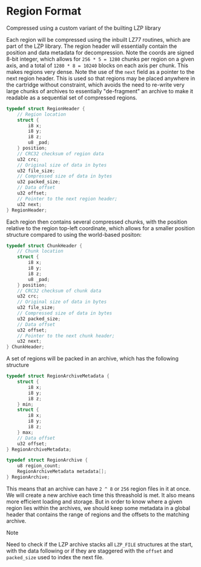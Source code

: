 # Region Format

Compressed using a custom variant of the builting LZP library

Each region will be compressed using the inbuilt LZ77 routines, which are part of the LZP library.
The region header will essentially contain the position and data metadata for decompression. Note
the coords are signed 8-bit integer, which allows for `256 * 5 = 1280` chunks per region on a given
axis, and a total of `1280 * 8 = 10240` blocks on each axis per chunk. This makes regions very
dense. Note the use of the `next` field as a pointer to the next region header. This is used so that
regions may be placed anywhere in the cartridge without constraint, which avoids the need to re-write
very large chunks of archives to essentially "de-fragment" an archive to make it readable as a
sequential set of compressed regions.

```c
typedef struct RegionHeader {
	// Region location
    struct {
        i8 x;
        i8 y;
        i8 z;
        u8 _pad;
    } position;
    // CRC32 checksum of region data
    u32 crc;
    // Original size of data in bytes
    u32 file_size;
    // Compressed size of data in bytes
    u32 packed_size;
    // Data offset
    u32 offset;
    // Pointer to the next region header;
    u32 next;
} RegionHeader;
```
Each region then contains several compressed chunks, with the position relative to the region top-left coordinate, which allows for a smaller position structure compared to using the world-based positon:

```c
typedef struct ChunkHeader {
	// Chunk location
    struct {
        i8 x;
        i8 y;
        i8 z;
        u8 _pad;
    } position;
    // CRC32 checksum of chunk data
    u32 crc;
    // Original size of data in bytes
    u32 file_size;
    // Compressed size of data in bytes
    u32 packed_size;
    // Data offset
    u32 offset;
    // Pointer to the next chunk header;
    u32 next;
} ChunkHeader;
```

A set of regions will be packed in an archive, which has the following structure

```c
typedef struct RegionArchiveMetadata {
    struct {
        i8 x;
        i8 y;
        i8 z;
    } min;
    struct {
        i8 x;
        i8 y;
        i8 z;
    } max;
    // Data offset
    u32 offset;
} RegionArchiveMetadata;

typedef struct RegionArchive {
    u8 region_count;
    RegionArchiveMetadata metadata[];
} RegionArchive;
```

This means that an archive can have `2 ^ 8` or `256` region files in it at once. We will create a new
archive each time this threashold is met. It also means more efficient loading and storage. But in
order to know where a given region lies within the archives, we should keep some metadata in a global
header that contains the range of regions and the offsets to the matching archive.

> [!NOTE]
> Need to check if the LZP archive stacks all `LZP_FILE` structures at the start, with the data following
> or if they are staggered with the `offset` and `packed_size` used to index the next file.

